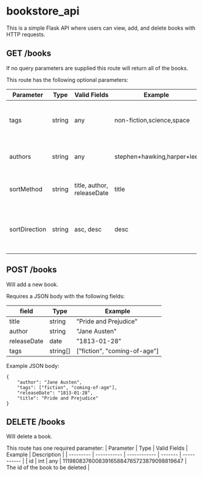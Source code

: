 # bookstore_api
This is a simple Flask API where users can view, add, and delete books with HTTP requests.

## GET /books
If no query parameters are supplied this route will return all of the books.

This route has the following optional parameters:

| Parameter |     Type    | Valid Fields | Example | Description |
| --------- | ----------- | ------------ | ------- | ----------- |
| tags      | string      | any          | non-fiction,science,space | Will return books that have all of the listed tags |
| authors   | string      | any          | stephen+hawking,harper+lee | Will return books written by any of the listed authors |
| sortMethod | string     | title, author, releaseDate | title | Will sort the returned books on the given field |
| sortDirection | string | asc, desc | desc | Will determine the sort order of the retuned books(default ascending) |

## POST /books
Will add a new book.

Requires a JSON body with the following fields:

| field     |     Type    | Example |
| --------- | ----------- | ------- |
| title     | string      | "Pride and Prejudice" |
| author    | string      | "Jane Austen" |
| releaseDate | date      | "1813-01-28" |
| tags      | string[]    | ["fiction", "coming-of-age"] |

Example JSON body:
```
{
    "author": "Jane Austen",
    "tags": ["fiction", "coming-of-age"],
    "releaseDate": "1813-01-28",
    "title": "Pride and Prejudice"
}
```

## DELETE /books
Will delete a book.

This route has one required parameter:
| Parameter |     Type    | Valid Fields | Example | Description |
| --------- | ----------- | ------------ | ------- | ----------- |
| id        | int         | any          | 111980837600839165884765723879098819647 | The id of the book to be deleted |
